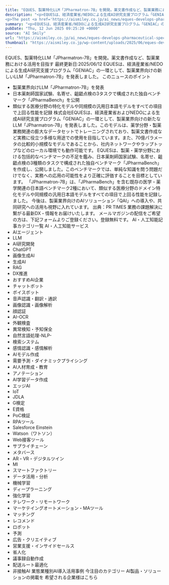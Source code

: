 ```yaml
---
title: "EQUES、製薬特化LLM「JPharmatron-7B」を開発。薬文書作成など、製薬業務における活用を目指す"
description: "<p>EQUESは、経済産業省/NEDOによる生成AI研究支援プログラム「GENIAC」の一環として、製薬業界向けの新しいLLM「JPharmatron-7B」を発表しました。 このニュースのポイント 製薬業界向けLLM「JP [&#8230;]</p>
<p>The post <a href='https://aismiley.co.jp/ai_news/eques-develops-pharmaceutical-specific-llm/'>EQUES、製薬特化LLM「JPharmatron-7B」を開発。薬文書作成など、製薬業務における活用を目指す</a> first appeared on <a href='https://aismiley.co.jp'>AIポータルメディアAIsmiley</a>.</p>"
summary: "<p>EQUESは、経済産業省/NEDOによる生成AI研究支援プログラム「GENIAC」の一環として、製薬業界向けの新しいLLM「JPharmatron-7B」を発表しました。 このニュースのポイント 製薬業界向けLLM「JP [&#823"
pubDate: "Thu, 12 Jun 2025 09:25:20 +0000"
source: "AI Smily"
url: "https://aismiley.co.jp/ai_news/eques-develops-pharmaceutical-specific-llm/"
thumbnail: "https://aismiley.co.jp/wp-content/uploads/2025/06/eques-develops-pharmaceutical-specific-llm1.png"
---
```


EQUES、製薬特化LLM「JPharmatron-7B」を開発。薬文書作成など、製薬業務における活用を目指す
最終更新日:2025/06/12
EQUESは、経済産業省/NEDOによる生成AI研究支援プログラム「GENIAC」の一環として、製薬業界向けの新しいLLM「JPharmatron-7B」を発表しました。
このニュースのポイント
- 製薬業界向けLLM「JPharmatron-7B」を発表
- 日本薬剤師国家試験、名寄せ、齟齬点検の3タスクで構成された独自ベンチマーク「JPharmaBench」を公開
- 類似する医療分野の特化モデルや同規模の汎用日本語モデルをすべての項目で上回る性能を記録
株式会社EQUESは、経済産業省およびNEDOによる生成AI研究支援プログラム「GENIAC」の一環として、製薬業界向けの新たなLLM「JPharmatron-7B」を発表しました。このモデルは、薬学分野・製薬業務関連の膨大なデータセットでトレーニングされており、製薬文書作成など実務に役立つ多様な用途での使用を目指しています。また、70億パラメータの比較的小規模なモデルであることから、社内ネットワークやラップトップなどのローカル環境でも動作可能です。
EQUESは、製薬・薬学分野における包括的なベンチマークの不足を鑑み、日本薬剤師国家試験、名寄せ、齟齬点検の3種類のタスクで構成された独自ベンチマーク「JPharmaBench」を作成し、公開しました。このベンチマークでは、単純な知識を問う問題だけでなく、実務への応用の可能性をより正確に評価することを目標としています。
「JPharmatron-7B」は、「JPharmaBench」を含む既存の医学・薬学関連の日本語ベンチマーク2種において、類似する医療分野のドメイン特化モデルや同規模の汎用日本語モデルをすべての項目で上回る性能を記録しました。
今後は、製薬業界向けのAIソリューション「QAI」への導入や、共同研究への活用も視野に入れています。
出典：PR TIMES
業務の課題解決に繋がる最新DX・情報をお届けいたします。
メールマガジンの配信をご希望の方は、下記フォームよりご登録ください。登録無料です。
AI・人工知能記事カテゴリ一覧
AI・人工知能サービス
- AIエージェント
- LLM
- AI研究開発
- ChatGPT
- 画像生成AI
- 生成AI
- RAG
- DX推進
- おすすめAI企業
- チャットボット
- ボイスボット
- 音声認識・翻訳・通訳
- 画像認識・画像解析
- 顔認証
- AI-OCR
- 外観検査
- 異常検知・予知保全
- 自然言語処理-NLP-
- 検索システム
- 感情認識・感情解析
- AIモデル作成
- 需要予測・ダイナミックプライシング
- AI人材育成・教育
- アノテーション
- AI学習データ作成
- エッジAI
- IoT
- JDLA
- G検定
- E資格
- PoC検証
- RPAツール
- Salesforce Einstein
- Watson（ワトソン）
- Web接客ツール
- サプライチェーン
- メタバース
- AR・VR・デジタルツイン
- MI
- スマートファクトリー
- データ活用・分析
- 機械学習
- ディープラーニング
- 強化学習
- テレワーク・リモートワーク
- マーケテイングオートメーション・MAツール
- マッチング
- レコメンド
- ロボット
- 予測
- 広告・クリエイティブ
- 営業支援・インサイドセールス
- 省人化
- 議事録自動作成
- 配送ルート最適化
- 非接触AI
業態業種別AI導入活用事例
今注目のカテゴリー
AI製品・ソリューションの掲載を
希望される企業様はこちら